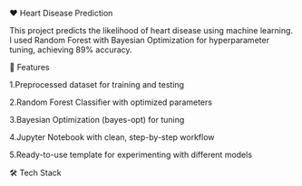 ❤️ Heart Disease Prediction

This project predicts the likelihood of heart disease using machine learning. I used Random Forest with Bayesian Optimization for hyperparameter tuning, achieving 89% accuracy.

📌 Features

1.Preprocessed dataset for training and testing

2.Random Forest Classifier with optimized parameters

3.Bayesian Optimization (bayes-opt) for tuning

4.Jupyter Notebook with clean, step-by-step workflow

5.Ready-to-use template for experimenting with different models

🛠️ Tech Stack
